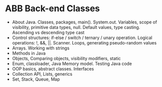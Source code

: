 # ABB Back-end Classes

- About Java. Classes, packages, main(). System.out. Variables, scope of visibility, primitive data types, null. Default values, type casting. Ascending vs descending type cast
- Control structures: if-else / switch / ternary / unary operation. Logical operations: !, &&, ||. Scanner. Loops, generating pseudo-random values
- Arrays. Working with strings
- Methods in Java
- Objects, Comparing objects, visibility modifiers, static
- Enum, classloader, Java Memory model. Testing Java code
- OOP basics, abstract classes. Interfaces
- Collection API, Lists, generics
- Set, Stack, Queue, Map
